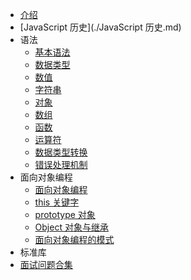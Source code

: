* [介绍](README.md)
* [JavaScript 历史](./JavaScript 历史.md)
* 语法
  * [基本语法](语法/基本语法.md)
  * [数据类型](语法/数据类型.md)
  * [数值](语法/数值.md)
  * [字符串](语法/字符串.md)
  * [对象](语法/对象.md)
  * [数组](语法/数组.md)
  * [函数](语法/函数.md)
  * [运算符](语法/运算符.md)
  * [数据类型转换](语法/数据类型转换.md)
  * [错误处理机制](语法/错误处理机制.md)
* 面向对象编程
  * [面向对象编程](面向对象编程/JS面向对象概述.md)
  * [this 关键字](面向对象编程/this关键字.md)
  * [prototype 对象](面向对象编程/prototype对象.md)
  * [Object 对象与继承](面向对象编程/Object对象与继承.md)
  * [面向对象编程的模式](面向对象编程/面向对象编程的模式.md)
* 标准库
  <!-- * [Object对象](标准库/Object对象.md) -->
* [面试问题合集](面试问题合集.md)